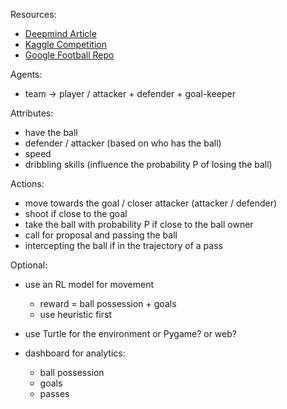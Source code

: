 Resources:
- [Deepmind Article](https://www.deepmind.com/blog/advancing-sports-analytics-through-ai-research)
- [Kaggle Competition](https://www.kaggle.com/c/google-football)
- [Google Football Repo](https://github.com/google-research/football)

Agents:
- team -> player / attacker + defender + goal-keeper

Attributes:
- have the ball
- defender / attacker (based on who has the ball)
- speed
- dribbling skills (influence the probability P of losing the ball)

Actions:
- move towards the goal / closer attacker (attacker / defender)
- shoot if close to the goal
- take the ball with probability P if close to the ball owner
- call for proposal and passing the ball
- intercepting the ball if in the trajectory of a pass

Optional:
- use an RL model for movement
    - reward = ball possession + goals
    - use heuristic first

- use Turtle for the environment [](https://www.youtube.com/watch?v=7rRYpX5-9RI) or Pygame? or web?
- dashboard for analytics:
    - ball possession
    - goals
    - passes